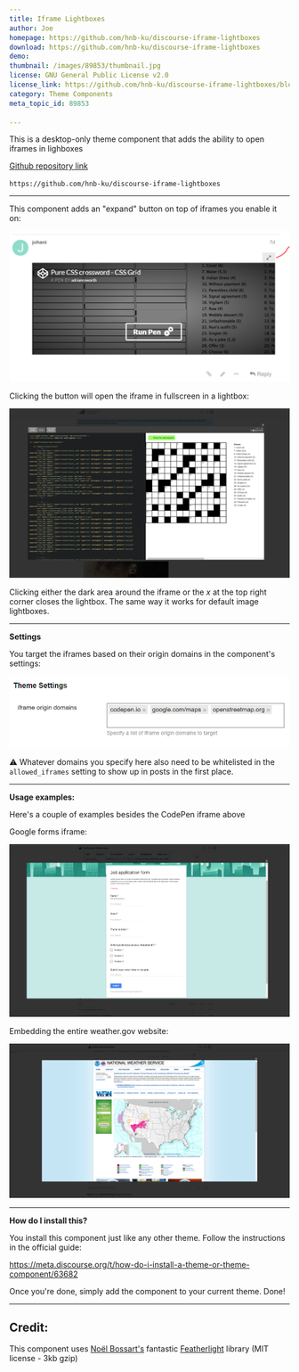 ```yaml
---
title: Iframe Lightboxes
author: Joe
homepage: https://github.com/hnb-ku/discourse-iframe-lightboxes
download: https://github.com/hnb-ku/discourse-iframe-lightboxes
demo: 
thumbnail: /images/89853/thumbnail.jpg
license: GNU General Public License v2.0
license_link: https://github.com/hnb-ku/discourse-iframe-lightboxes/blob/master/LICENSE
category: Theme Components
meta_topic_id: 89853

---
```

This is a desktop-only theme component that adds the ability to open iframes in lighboxes

[Github repository link](https://github.com/hnb-ku/discourse-iframe-lightboxes) 

`https://github.com/hnb-ku/discourse-iframe-lightboxes`

<hr>

This component adds an "expand" button on top of iframes you enable it on:

![Capture2: 689x370](/images/89853/itwN4qCk2iwdQUzMpgPs8OiQHW3.jpg)

Clicking the button will open the iframe in fullscreen in a lightbox:

![Capture3: 690x416](/images/89853/nvPD3NZvGFoBuWymM4lALkPryj0.PNG)

Clicking either the dark area around the iframe or the *x* at the top right corner closes the lightbox. The same way it works for default image lightboxes.

<hr> 

**Settings** 

You target the iframes based on their origin domains in the component's settings:

![Capture4: 690x176](/images/89853/rJPYtBtoT21jwFmX7flXN8Hd1Hx.PNG)

:warning: Whatever domains you specify here also need to be whitelisted in the `allowed_iframes` setting to show up in posts in the first place. 

<hr>

**Usage examples:**

Here's a couple of examples besides the CodePen iframe above

Google forms iframe: 

![Capture5: 690x424](/images/89853/8IVl5NmaRomFD3YU6U8fWcfpMPZ.jpg)

Embedding the entire weather.gov website: 

![Capture: 690x379](/images/89853/skCZfulhoyTgW9aCpazHsBeWO9e.PNG)

<hr>

**How do I install this?** 

You install this component just like any other theme. Follow the instructions in the official guide:

https://meta.discourse.org/t/how-do-i-install-a-theme-or-theme-component/63682 

Once you're done, simply add the component to your current theme. Done!

<hr>

## Credit:

This component uses [Noël Bossart's](https://noelboss.com/) fantastic [Featherlight](https://noelboss.github.io/featherlight/) library (MIT license - 3kb gzip)